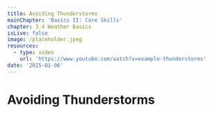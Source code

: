```yaml
---
title: Avoiding Thunderstorms
mainChapter: 'Basics II: Core Skills'
chapter: 3.4 Weather Basics
isLive: false
image: /placeholder.jpeg
resources:
  - type: video
    url: 'https://www.youtube.com/watch?v=example-thunderstorms'
date: '2025-01-06'
---
```


# Avoiding Thunderstorms
